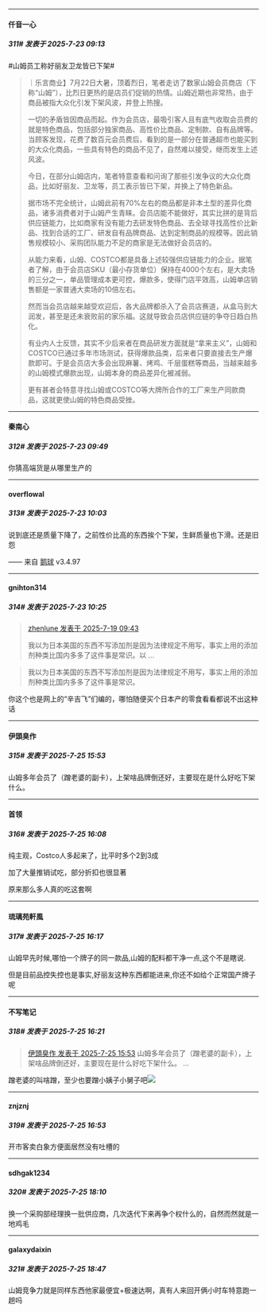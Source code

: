 ﻿
*****

####  仟音一心  
##### 311#       发表于 2025-7-23 09:13

#山姆员工称好丽友卫龙皆已下架#<blockquote>｜乐言商业】7月22日大暑，顶着烈日，笔者走访了数家山姆会员商店（下称“山姆”），比烈日更热的是店员们促销的热情。山姆近期也非常热，由于商品被指大众化引发下架风波，并登上热搜。

一切的矛盾皆因商品而起。作为会员店，最吸引客人且有底气收取会员费的就是特色商品，包括部分独家商品、高性价比商品、定制款、自有品牌等。当顾客发现，花费了数百元会员费后，看到的是一部分在普通超市也能买到的大众化商品，一些具有特色的商品不见了，自然难以接受，继而发生上述风波。

今日，在部分山姆店内，笔者特意查看和问询了那些引发争议的大众化商品，比如好丽友、卫龙等，员工表示皆已下架，并换上了特色新品。

据市场不完全统计，山姆此前有70%左右的商品都是非本土型的差异化商品，诸多消费者对于山姆产生青睐。会员店能不能做好，其实比拼的是背后供应链能力，比如商家有没有能力去研发特色商品、去全球寻找高性价比新品、找到合适的工厂、研发自有品牌商品、达到定制商品的规模等。因此销售规模较小、采购团队能力不足的商家是无法做好会员店的。

从能力来看，山姆、COSTCO都是具备上述较强供应链能力的企业。据笔者了解，由于会员店SKU（最小存货单位）保持在4000个左右，是大卖场的三分之一，单品管理成本更可控，爆款多，使得门店平效高，山姆单店销售额是一家普通大卖场的10倍左右。

然而当会员店越来越受欢迎后，各大品牌都杀入了会员店赛道，从盒马到大润发，甚至是还未衰败前的家乐福。这就导致会员店供应链的争夺日趋白热化。

有业内人士反馈，其实不少后来者在商品研发方面就是“拿来主义”，山姆和COSTCO已通过多年市场测试，获得爆款品类，后来者只要直接去生产爆款即可。于是会员店大多会出现麻薯、烤鸡、千层蛋糕等商品，当越来越多的山姆模式爆款出现，山姆本身的商品差异化被减弱。

更有甚者会特意寻找山姆或COSTCO等大牌所合作的工厂来生产同款商品，这就更使山姆的特色商品受挫。</blockquote>


*****

####  秦南心  
##### 312#       发表于 2025-7-23 09:49

你猜高端货是从哪里生产的


*****

####  overflowal  
##### 313#       发表于 2025-7-23 10:03

说到底还是质量下降了，之前性价比高的东西挨个下架，生鲜质量也下滑。还是旧怨

—— 来自 [鹅球](https://www.pgyer.com/GcUxKd4w) v3.4.97


*****

####  gnihton314  
##### 314#       发表于 2025-7-23 10:25

<blockquote><a href="httphttps://stage1st.com/2b/forum.php?mod=redirect&amp;goto=findpost&amp;pid=68121650&amp;ptid=2256497" target="_blank">zhenlune 发表于 2025-7-19 09:43</a>

我以为日本美国的东西不写添加剂是因为法律规定不用写，事实上用的添加剂种类比国内多多了这件事是常识。以 ...</blockquote><blockquote>我以为日本美国的东西不写添加剂是因为法律规定不用写，事实上用的添加剂种类比国内多多了这件事是常识。</blockquote>
你这个也是网上的“辛吉飞”们编的，哪怕随便买个日本产的零食看看都说不出这种话


*****

####  伊頭臭作  
##### 315#       发表于 2025-7-25 15:53

山姆多年会员了（蹭老婆的副卡），上架啥品牌倒还好，主要现在是什么好吃下架什么。


*****

####  首领  
##### 316#       发表于 2025-7-25 16:08

纯主观，Costco人多起来了，比平时多个2到3成

加了大量推销试吃，部分折扣也很显著

原来那么多人真的吃这套啊


*****

####  琉璃苑軒風  
##### 317#       发表于 2025-7-25 16:17

山姆早先时候,哪怕一个牌子的同一款品,山姆的配料都干净一点,这个不是瞎说.

但是目前品控失控也是事实,好丽友这种东西都能进来,你还不如给个正常国产牌子呢

*****

####  不写笔记  
##### 318#       发表于 2025-7-25 16:21

<blockquote><a href="httphttps://stage1st.com/2b/forum.php?mod=redirect&amp;goto=findpost&amp;pid=68157243&amp;ptid=2256497" target="_blank">伊頭臭作 发表于 2025-7-25 15:53</a>
山姆多年会员了（蹭老婆的副卡），上架啥品牌倒还好，主要现在是什么好吃下架什么。 ...</blockquote>
蹭老婆的叫啥蹭，至少也要蹭小姨子小舅子吧<img src="https://static.stage1st.com/image/smiley/face2017/015.png" referrerpolicy="no-referrer">


*****

####  znjznj  
##### 319#       发表于 2025-7-25 16:53

开市客卖白象方便面居然没有吐槽的


*****

####  sdhgak1234  
##### 320#       发表于 2025-7-25 18:10

换一个采购部经理换一批供应商，几次迭代下来再争个权什么的，自然而然就是一地鸡毛


*****

####  galaxydaixin  
##### 321#       发表于 2025-7-25 18:47

山姆竞争力就是同样东西他家最便宜+极速达啊，真有人来回开俩小时车特意跑一趟吗

